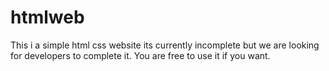 # htmlweb
This i a simple html css website its currently incomplete but we are looking for developers to complete it.
You are free to use it if you want.
